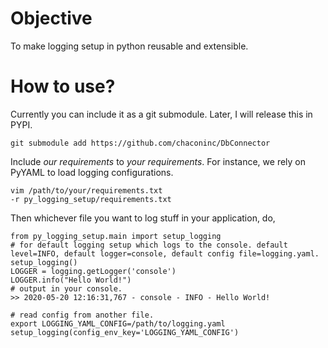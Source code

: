 # Objective

To make logging setup in python reusable and extensible.

# How to use?

Currently you can include it as a git submodule. Later, I will release this in PYPI.
```
git submodule add https://github.com/chaconinc/DbConnector
```

Include *our requirements* to *your requirements*. For instance, we rely on PyYAML to load logging configurations.

```
vim /path/to/your/requirements.txt
-r py_logging_setup/requirements.txt
```

Then whichever file you want to log stuff in your application, do,
```
from py_logging_setup.main import setup_logging
# for default logging setup which logs to the console. default level=INFO, default logger=console, default config file=logging.yaml.
setup_logging()
LOGGER = logging.getLogger('console')
LOGGER.info("Hello World!")
# output in your console.
>> 2020-05-20 12:16:31,767 - console - INFO - Hello World!

# read config from another file.
export LOGGING_YAML_CONFIG=/path/to/logging.yaml
setup_logging(config_env_key='LOGGING_YAML_CONFIG')
```